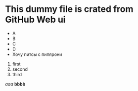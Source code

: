 # This dummy file is crated from GitHub Web ui 

- A
- B
- C
- D
- Хочу питсы с пипярони

1. first
2. second
3. third

_aaa_ **bbbb**
